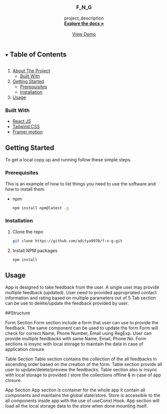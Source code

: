 


<br />
<p align="center">


  <h3 align="center">F_N_G</h3>

  <p align="center">
    project_description
    <br />
    <a href="https://github.com/aditya9970/f-n-g"><strong>Explore the docs »</strong></a>
    <br />
    <br />
    <a href="https://github.com/github_username/repo_name">View Demo</a>
  </p>
</p>



<!-- TABLE OF CONTENTS -->
<details open="open">
  <summary><h2 style="display: inline-block">Table of Contents</h2></summary>
  <ol>
    <li>
      <a href="#about-the-project">About The Project</a>
      <ul>
        <li><a href="#built-with">Built With</a></li>
      </ul>
    </li>
    <li>
      <a href="#getting-started">Getting Started</a>
      <ul>
        <li><a href="#prerequisites">Prerequisites</a></li>
        <li><a href="#installation">Installation</a></li>
      </ul>
    </li>
    <li><a href="#usage">Usage</a></li>
  </ol>
</details>





### Built With

* [React JS]()
* [Tailwind CSS]()
* [Framer motion]()



<!-- GETTING STARTED -->
## Getting Started

To get a local copy up and running follow these simple steps.

### Prerequisites

This is an example of how to list things you need to use the software and how to install them.
* npm
  ```sh
  npm install npm@latest -g
  ```

### Installation

1. Clone the repo
   ```sh
   git clone https://github.com/aditya9970/f-n-g.git
   ```
2. Install NPM packages
   ```sh
   npm install 
   ```



<!-- USAGE EXAMPLES -->
## Usage

 App is designed to take feedback from the user. A single user may provide multiple feedback (updated). 
 User need to provided appropriated contact information and rating based on multiple parameters out of 5
 Tab section can be use to delete/update the feedback provided by user.


##Structure

Form Section
    Form section include a form that user can use to provide the feedback. The same component can be used to update the form
    Form will check for correct Name, Phone Number, Email using RegExp. 
    User can provide multiple feedbacks with same Name, Email, Phone No.
    Form sections is insync with local storage to maintain the data in case of application closure

Table Section
    Table section contains the collection of the all feedbacks in ascending order based on the creation of the form.
    Table section provide all user to update/delete/preview the feedbacks.
    Table section also is insync with local storage to provided / store the collections offline & in case of app closure.

App Section
    App section is container for the whole app it contain all components and maintains the global state/store. 
    Store is accessible to the all components inside app with the use of useConxt Hook.
    App section will load all the local storage data to the store when done mounting itself.




